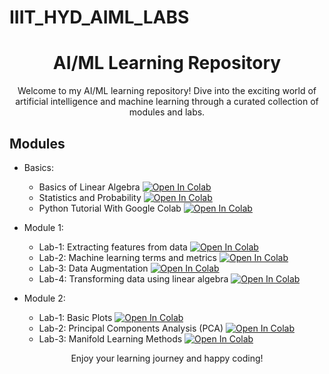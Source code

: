 # IIIT_HYD_AIML_LABS

<h1 align="center">AI/ML Learning Repository</h1>

<p align="center">Welcome to my AI/ML learning repository! Dive into the exciting world of artificial intelligence and machine learning through a curated collection of modules and labs.</p>



## Modules

- Basics:
     
  - Basics of Linear Algebra
    <a href="https://colab.research.google.com/github/likhith1409/IIIT_HYD_AIML_LABS/blob/main/Basics/Basics_of_Linear_Algebra.ipynb">
        <img src="https://colab.research.google.com/assets/colab-badge.svg" alt="Open In Colab"/>
    </a>
  - Statistics and Probability
    <a href="https://colab.research.google.com/github/likhith1409/IIIT_HYD_AIML_LABS/blob/main/Basics/AIML_Course_Probability_Primer.ipynb">
        <img src="https://colab.research.google.com/assets/colab-badge.svg" alt="Open In Colab"/>
    </a>
  - Python Tutorial With Google Colab
    <a href="https://colab.research.google.com/github/likhith1409/IIIT_HYD_AIML_LABS/blob/main/Basics/Colab_tutorial.ipynb">
        <img src="https://colab.research.google.com/assets/colab-badge.svg" alt="Open In Colab"/>
    </a>
    
- Module 1:
  
  - Lab-1: Extracting features from data
    <a href="https://colab.research.google.com/github/likhith1409/IIIT_HYD_AIML_LABS/blob/main/Module_1/AIML_Module_1_Lab_1_Extracting_features_from_data_.ipynb">
        <img src="https://colab.research.google.com/assets/colab-badge.svg" alt="Open In Colab"/>
    </a>
  - Lab-2: Machine learning terms and metrics
    <a href="https://colab.research.google.com/github/likhith1409/IIIT_HYD_AIML_LABS/blob/main/Module_1/AIML_Module_1_Lab_2_Machine_learning_terms_and_metrics.ipynb">
        <img src="https://colab.research.google.com/assets/colab-badge.svg" alt="Open In Colab"/>
    </a>
  - Lab-3: Data Augmentation
    <a href="https://colab.research.google.com/github/likhith1409/IIIT_HYD_AIML_LABS/blob/main/Module_1/AIML_Module_1_Lab_3_Data_Augmentation.ipynb">
        <img src="https://colab.research.google.com/assets/colab-badge.svg" alt="Open In Colab"/>
    </a>
  - Lab-4: Transforming data using linear algebra
    <a href="https://colab.research.google.com/github/likhith1409/IIIT_HYD_AIML_LABS/blob/main/Module_1/AIML_Module_1_Lab_4_Transforming_data_using_linear_algebra.ipynb">
        <img src="https://colab.research.google.com/assets/colab-badge.svg" alt="Open In Colab"/>
    </a>
    
- Module 2:
  
  - Lab-1: Basic Plots
    <a href="https://colab.research.google.com/github/likhith1409/IIIT_HYD_AIML_LABS/blob/main/Module_2/AIML_Module_2_Lab1.ipynb">
        <img src="https://colab.research.google.com/assets/colab-badge.svg" alt="Open In Colab"/>
    </a>
  - Lab-2: Principal Components Analysis (PCA)
    <a href="https://colab.research.google.com/github/likhith1409/IIIT_HYD_AIML_LABS/blob/main/Module_2/AIML_Module_2_Lab_2_PCA.ipynb">
        <img src="https://colab.research.google.com/assets/colab-badge.svg" alt="Open In Colab"/>
    </a>
  - Lab-3: Manifold Learning Methods
  <a
href="https://colab.research.google.com/github/likhith1409/IIIT_HYD_AIML_LABS/blob/main/Module_2/AIML_Module_2_Lab_3_Manifold_Learning_Methods.ipynb#scrollTo=9S2t7qh0MXsG">
        <img src="https://colab.research.google.com/assets/colab-badge.svg" alt="Open In Colab"/>
    </a>






<p align="center">Enjoy your learning journey and happy coding!</p>
